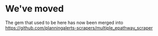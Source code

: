 # We've moved

The gem that used to be here has now been merged into https://github.com/planningalerts-scrapers/multiple_epathway_scraper
